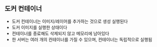 ## 도커 컨테이너
* 도커 컨테이너는 이미지/레이어를 추가하는 것으로 생성 실행된다
* 도커 이미지를 실행한 상태이다
* 컨테이너를 종료해도 삭제되지 않고 메모리에 남아있다
* 한 서버는 여러 개의 컨테이너를 가질 수 있으며, 컨테이너는 독립적으로 실행됨